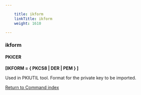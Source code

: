 ```yaml
---

    title: ikform
    linkTitle: ikform
    weight: 1610

---
```

<span id="ikform"></span>

### ikform

#### PKICER

****\[IKFORM = { PKCS8 | DER | PEM } \]****

Used in PKIUTIL tool. Format for the private
key to be imported.

[Return to Command index](../../)
